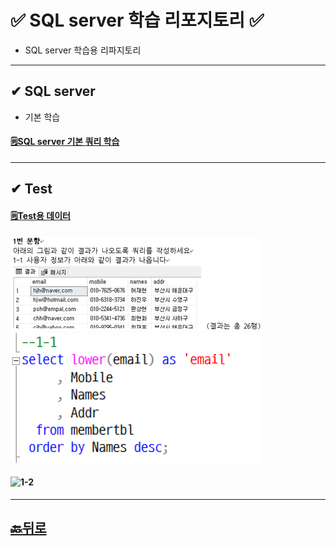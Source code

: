 # ✅ SQL server 학습 리포지토리 ✅
* SQL server 학습용 리파지토리
___ 

## ✔ SQL server 
* 기본 학습
#### [🗒SQL server 기본 쿼리 학습]()

___
## ✔ Test 
#### [🗒Test용 데이터](https://github.com/JaehyeonHeo/StudySqlServer/tree/main/Test%EC%9A%A9%20%EB%8D%B0%EC%9D%B4%ED%84%B0%EB%B2%A0%EC%9D%B4%EC%8A%A4_bookRentalShop)
#### ![1-1](https://github.com/JaehyeonHeo/StudySqlServer/blob/main/1-1.png?raw=true) ![1-1쿼리문](https://github.com/JaehyeonHeo/StudySqlServer/blob/main/1-1%EC%BF%BC%EB%A6%AC.png?raw=true)

#### ![1-2]()

________

## [🔙뒤로](https://github.com/JaehyeonHeo?tab=repositories)
